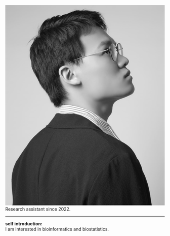 ![zhangqifan](https://raw.githubusercontent.com/houlresearch/Tests/main/zhangqifan.jpg)  
Research assistant since 2022.  
***
**self introduction:**  
I am interested in bioinformatics and biostatistics.
